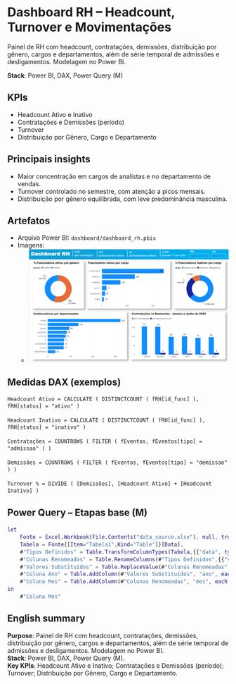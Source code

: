 # Dashboard RH – Headcount, Turnover e Movimentações

Painel de RH com headcount, contratações, demissões, distribuição por gênero, cargos e departamentos, além de série temporal de admissões e desligamentos. Modelagem no Power BI.

**Stack**: Power BI, DAX, Power Query (M)  

## KPIs
- Headcount Ativo e Inativo
- Contratações e Demissões (período)
- Turnover
- Distribuição por Gênero, Cargo e Departamento

## Principais insights
- Maior concentração em cargos de analistas e no departamento de vendas.
- Turnover controlado no semestre, com atenção a picos mensais.
- Distribuição por gênero equilibrada, com leve predominância masculina.

## Artefatos
- Arquivo Power BI: `dashboard/dashboard_rh.pbix`
- Imagens: 
  - ![](docs/img/dashboard_rh.png)

## Medidas DAX (exemplos)
```DAX
Headcount Ativo = CALCULATE ( DISTINCTCOUNT ( fRH[id_func] ), fRH[status] = "ativo" )

Headcount Inativo = CALCULATE ( DISTINCTCOUNT ( fRH[id_func] ), fRH[status] = "inativo" )

Contratações = COUNTROWS ( FILTER ( fEventos, fEventos[tipo] = "admissao" ) )

Demissões = COUNTROWS ( FILTER ( fEventos, fEventos[tipo] = "demissao" ) )

Turnover % = DIVIDE ( [Demissões], [Headcount Ativo] + [Headcount Inativo] )
```

## Power Query – Etapas base (M)
```M
let
    Fonte = Excel.Workbook(File.Contents("data_source.xlsx"), null, true),
    Tabela = Fonte{[Item="Tabela1",Kind="Table"]}[Data],
    #"Tipos Definidos" = Table.TransformColumnTypes(Tabela,{{"data", type date},{"valor", type number}}),
    #"Colunas Renomeadas" = Table.RenameColumns(#"Tipos Definidos",{{"valor","valor_bruto"}}),
    #"Valores Substituídos" = Table.ReplaceValue(#"Colunas Renomeadas",null,0,Replacer.ReplaceValue,{"valor_bruto"}),
    #"Coluna Ano" = Table.AddColumn(#"Valores Substituídos", "ano", each Date.Year([data]), Int64.Type),
    #"Coluna Mes" = Table.AddColumn(#"Colunas Renomeadas", "mes", each Date.Month([data]), Int64.Type)
in
    #"Coluna Mes"

```

## English summary
**Purpose**: Painel de RH com headcount, contratações, demissões, distribuição por gênero, cargos e departamentos, além de série temporal de admissões e desligamentos. Modelagem no Power BI.  
**Stack**: Power BI, DAX, Power Query (M).  
**Key KPIs**: Headcount Ativo e Inativo; Contratações e Demissões (período); Turnover; Distribuição por Gênero, Cargo e Departamento.
